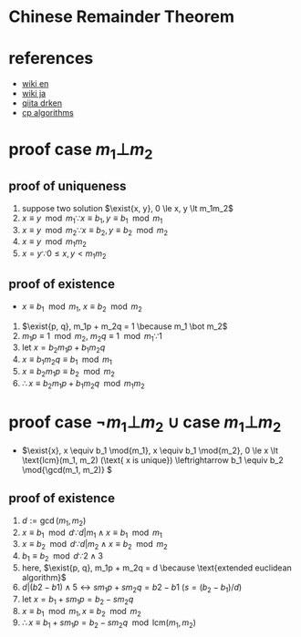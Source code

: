 # Chinese Remainder Theorem





# references 
- [wiki en](https://en.wikipedia.org/wiki/Chinese_remainder_theorem)
- [wiki ja](https://ja.wikipedia.org/wiki/%E4%B8%AD%E5%9B%BD%E3%81%AE%E5%89%B0%E4%BD%99%E5%AE%9A%E7%90%86)
- [qiita drken](https://qiita.com/drken/items/ae02240cd1f8edfc86fd)
- [cp algorithms](cp-algorithms.com/algebra/chinese-remainder-theorem.html)



# proof case $m_1 \bot m_2$
## proof of uniqueness
1. suppose two solution $\exist{x, y}, 0 \le x, y \lt m_1m_2$
2. $x \equiv y \mod{m_1} \because x \equiv b_1 , y \equiv b_1 \mod{m_1}$
3. $x \equiv y \mod{m_2} \because x \equiv b_2 , y \equiv b_2 \mod{m_2}$
4. $x \equiv y \mod{m_1m_2}$ 
5. $x = y \because 0 \le x, y \lt m_1m_2$


## proof of existence 
- $x \equiv b_1 \mod{m_1}$, $x \equiv b_2 \mod{m_2}$
1. $\exist{p, q}, m_1p + m_2q = 1 \because m_1 \bot m_2$
2. $m_1p \equiv 1 \mod{m_2}$, $m_2q \equiv 1 \mod{m_1} \because 1$
3. let $x = b_2m_1p + b_1m_2q$
4. $x \equiv b_1m_2q \equiv b_1 \mod{m_1}$
4. $x \equiv b_2m_1p \equiv b_2 \mod{m_2}$
5. $\therefore x \equiv b_2m_1p + b_1m_2q \mod{m_1m_2}$


# proof case $\neg m_1 \bot m_2$ $\cup$ case $m_1 \bot m_2$
- $\exist{x}, x \equiv b_1 \mod{m_1}, x \equiv b_1 \mod{m_2}, 0 \le x \lt \text{lcm}(m_1, m_2) (\text{ x is unique})
  \leftrightarrow b_1 \equiv b_2 \mod{\gcd(m_1, m_2)}
  $
## proof of existence 
1. $d := \gcd(m_1, m_2)$
2. $x \equiv b_1 \mod{d} \because d|m_1 \land x \equiv b_1 \mod{m_1}$
3. $x \equiv b_2 \mod{d} \because d|m_2 \land x \equiv b_2 \mod{m_2}$
4. $b_1 \equiv b_2 \mod{d} \because 2\land 3$
5. here, $\exist{p, q}, m_1p + m_2q = d \because \text{extended euclidean algorithm}$ 
6. $d|(b2 - b1) \land 5 \leftrightarrow sm_1p + sm_2q = b2 - b1 \ (s = (b_2 - b_1)/d)$
7. let $x = b_1 + sm_1p = b_2 - sm_2q$
8. $x \equiv b_1 \mod{m_1}, x \equiv b_2 \mod{m_2}$
9. $\therefore x \equiv b_1 + sm_1p = b_2 - sm_2q \mod{\text{lcm}(m_1, m_2)}$

